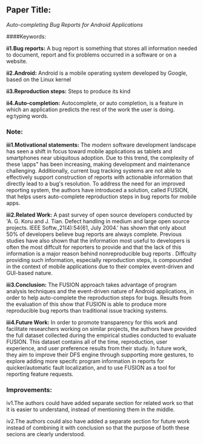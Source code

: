## Paper Title:

*Auto-completing Bug Reports for Android Applications* 

####Keywords:

**ii1.Bug reports:** A bug report is something that stores all information needed to document, report and fix problems occurred in a software or on a website.

**ii2.Android:** Android is a mobile operating system developed by Google, based on the Linux kernel

**ii3.Reproduction steps:** Steps to produce its kind

**ii4.Auto-completion:** Autocomplete, or auto completion, is a feature in which an application predicts the rest of the work the user is doing. eg:typing words.

### Note:

**iii1.Motivational statements:** The modern software development landscape has seen a shift in focus toward mobile applications as tablets and smartphones near ubiquitous adoption. Due to this trend, the complexity of these \apps" has been increasing, making development
and maintenance challenging. Additionally, current bug tracking systems are not able to effectively support construction of reports with actionable information that directly lead to a bug's resolution. To address the need for an improved reporting system, the authors have introduced a solution, called FUSION, that helps users auto-complete reproduction steps in bug reports for mobile apps.

**iii2.Related Work:** A past survey of open source developers conducted by 'A. G. Koru and J. Tian. Defect handling in medium and large open source projects. IEEE Softw.,21(4):54{61, July 2004.' has shown that only about 50% of developers believe bug reports are always complete. Previous studies have also shown that the information most useful to developers is often the most diffcult for reporters to provide and that the lack of this information is a major reason behind nonreproducible bug reports . Diffculty providing such information, especially reproduction steps, is compounded in the context of mobile applications due to their complex event-driven and GUI-based nature.

**iii3.Conclusion:** The FUSION approach takes advantage of program analysis techniques and the event-driven nature of Android applications, in order to help auto-complete the reproduction steps for bugs. Results from the evaluation of this show that FUSION is able to produce more reproducible bug reports than traditional issue tracking systems.

**iii4.Future Work:** In order to promote transparency for this work and facilitate researchers working on similar projects, the authors have provided the full dataset collected during the empirical studies conducted to evaluate FUSION. This dataset contains all of the time, reproduction, user experience, and user preference results from their study. In future work, they aim to improve their DFS engine through supporting more gestures, to explore adding more specifc program information in reports for quicker/automatic fault localization, and to use FUSION as a tool for reporting feature requests.

### Improvements:

iv1.The authors could have added separate section for related work so that it is easier to understand, instead of mentioning them in the middle.

iv2.The authors could also have added a separate section for future work instead of combining it with conclusion so that the purpose of both these secions are clearly understood.
